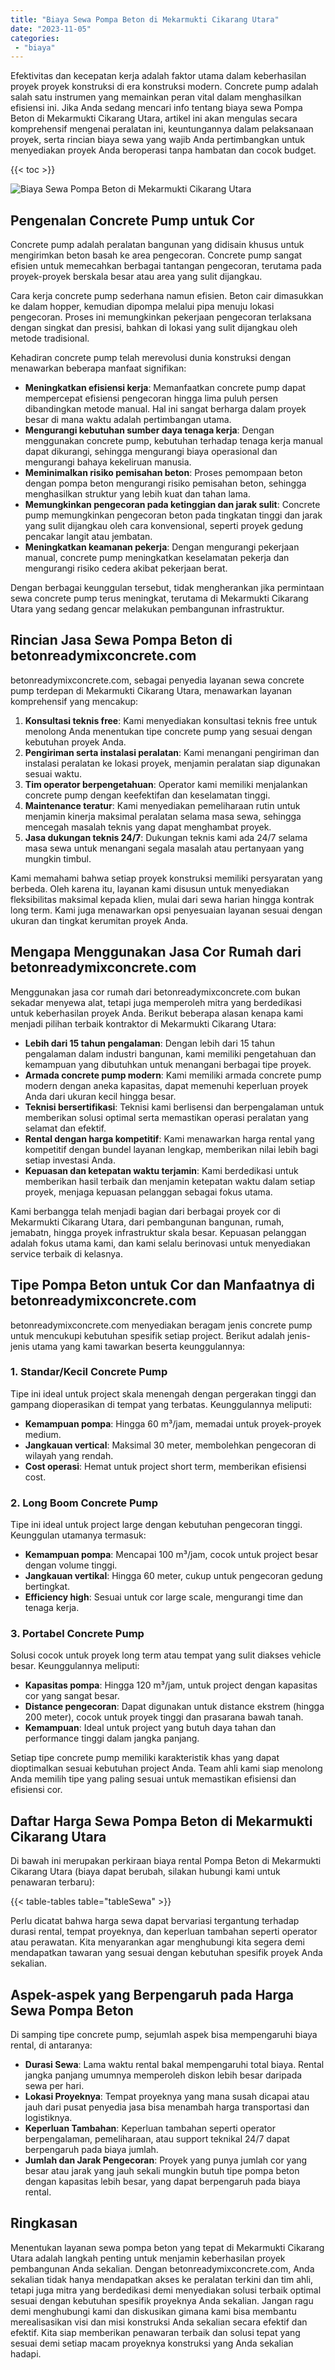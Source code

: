 ```yaml
---
title: "Biaya Sewa Pompa Beton di Mekarmukti Cikarang Utara"
date: "2023-11-05"
categories: 
 - "biaya"
---
```


Efektivitas dan kecepatan kerja adalah faktor utama dalam keberhasilan proyek proyek konstruksi di era konstruksi modern. Concrete pump adalah salah satu instrumen yang memainkan peran vital dalam menghasilkan efisiensi ini. Jika Anda sedang mencari info tentang biaya sewa Pompa Beton di Mekarmukti Cikarang Utara, artikel ini akan mengulas secara komprehensif mengenai peralatan ini, keuntungannya dalam pelaksanaan proyek, serta rincian biaya sewa yang wajib Anda pertimbangkan untuk menyediakan proyek Anda beroperasi tanpa hambatan dan cocok budget.

{{< toc >}}

![Biaya Sewa Pompa Beton di Mekarmukti Cikarang Utara](https://betoncor8.github.io/pump/concrete-pump%20(9).png)

## Pengenalan Concrete Pump untuk Cor

Concrete pump adalah peralatan bangunan yang didisain khusus untuk mengirimkan beton basah ke area pengecoran. Concrete pump sangat efisien untuk memecahkan berbagai tantangan pengecoran, terutama pada proyek-proyek berskala besar atau area yang sulit dijangkau.

Cara kerja concrete pump sederhana namun efisien. Beton cair dimasukkan ke dalam hopper, kemudian dipompa melalui pipa menuju lokasi pengecoran. Proses ini memungkinkan pekerjaan pengecoran terlaksana dengan singkat dan presisi, bahkan di lokasi yang sulit dijangkau oleh metode tradisional.

Kehadiran concrete pump telah merevolusi dunia konstruksi dengan menawarkan beberapa manfaat signifikan:

- **Meningkatkan efisiensi kerja**: Memanfaatkan concrete pump dapat mempercepat efisiensi pengecoran hingga lima puluh persen dibandingkan metode manual. Hal ini sangat berharga dalam proyek besar di mana waktu adalah pertimbangan utama.
- **Mengurangi kebutuhan sumber daya tenaga kerja**: Dengan menggunakan concrete pump, kebutuhan terhadap tenaga kerja manual dapat dikurangi, sehingga mengurangi biaya operasional dan mengurangi bahaya kekeliruan manusia.
- **Meminimalkan risiko pemisahan beton**: Proses pemompaan beton dengan pompa beton mengurangi risiko pemisahan beton, sehingga menghasilkan struktur yang lebih kuat dan tahan lama.
- **Memungkinkan pengecoran pada ketinggian dan jarak sulit**: Concrete pump memungkinkan pengecoran beton pada tingkatan tinggi dan jarak yang sulit dijangkau oleh cara konvensional, seperti proyek gedung pencakar langit atau jembatan.
- **Meningkatkan keamanan pekerja**: Dengan mengurangi pekerjaan manual, concrete pump meningkatkan keselamatan pekerja dan mengurangi risiko cedera akibat pekerjaan berat.

Dengan berbagai keunggulan tersebut, tidak mengherankan jika permintaan sewa concrete pump terus meningkat, terutama di Mekarmukti Cikarang Utara yang sedang gencar melakukan pembangunan infrastruktur.

## Rincian Jasa Sewa Pompa Beton di betonreadymixconcrete.com

betonreadymixconcrete.com, sebagai penyedia layanan sewa concrete pump terdepan di Mekarmukti Cikarang Utara, menawarkan layanan komprehensif yang mencakup:

1. **Konsultasi teknis free**: Kami menyediakan konsultasi teknis free untuk menolong Anda menentukan tipe concrete pump yang sesuai dengan kebutuhan proyek Anda.
2. **Pengiriman serta instalasi peralatan**: Kami menangani pengiriman dan instalasi peralatan ke lokasi proyek, menjamin peralatan siap digunakan sesuai waktu.
3. **Tim operator berpengetahuan**: Operator kami memiliki menjalankan concrete pump dengan keefektifan dan keselamatan tinggi.
4. **Maintenance teratur**: Kami menyediakan pemeliharaan rutin untuk menjamin kinerja maksimal peralatan selama masa sewa, sehingga mencegah masalah teknis yang dapat menghambat proyek.
5. **Jasa dukungan teknis 24/7**: Dukungan teknis kami ada 24/7 selama masa sewa untuk menangani segala masalah atau pertanyaan yang mungkin timbul.

Kami memahami bahwa setiap proyek konstruksi memiliki persyaratan yang berbeda. Oleh karena itu, layanan kami disusun untuk menyediakan fleksibilitas maksimal kepada klien, mulai dari sewa harian hingga kontrak long term. Kami juga menawarkan opsi penyesuaian layanan sesuai dengan ukuran dan tingkat kerumitan proyek Anda.

## Mengapa Menggunakan Jasa Cor Rumah dari betonreadymixconcrete.com

Menggunakan jasa cor rumah dari betonreadymixconcrete.com bukan sekadar menyewa alat, tetapi juga memperoleh mitra yang berdedikasi untuk keberhasilan proyek Anda. Berikut beberapa alasan kenapa kami menjadi pilihan terbaik kontraktor di Mekarmukti Cikarang Utara:

- **Lebih dari 15 tahun pengalaman**: Dengan lebih dari 15 tahun pengalaman dalam industri bangunan, kami memiliki pengetahuan dan kemampuan yang dibutuhkan untuk menangani berbagai tipe proyek.
- **Armada concrete pump modern**: Kami memiliki armada concrete pump modern dengan aneka kapasitas, dapat memenuhi keperluan proyek Anda dari ukuran kecil hingga besar.
- **Teknisi bersertifikasi**: Teknisi kami berlisensi dan berpengalaman untuk memberikan solusi optimal serta memastikan operasi peralatan yang selamat dan efektif.
- **Rental dengan harga kompetitif**: Kami menawarkan harga rental yang kompetitif dengan bundel layanan lengkap, memberikan nilai lebih bagi setiap investasi Anda.
- **Kepuasan dan ketepatan waktu terjamin**: Kami berdedikasi untuk memberikan hasil terbaik dan menjamin ketepatan waktu dalam setiap proyek, menjaga kepuasan pelanggan sebagai fokus utama.

Kami berbangga telah menjadi bagian dari berbagai proyek cor di Mekarmukti Cikarang Utara, dari pembangunan bangunan, rumah, jemabatn, hingga proyek infrastruktur skala besar. Kepuasan pelanggan adalah fokus utama kami, dan kami selalu berinovasi untuk menyediakan service terbaik di kelasnya.

## Tipe Pompa Beton untuk Cor dan Manfaatnya di betonreadymixconcrete.com

betonreadymixconcrete.com menyediakan beragam jenis concrete pump untuk mencukupi kebutuhan spesifik setiap project. Berikut adalah jenis-jenis utama yang kami tawarkan beserta keunggulannya:

### 1\. Standar/Kecil Concrete Pump

Tipe ini ideal untuk project skala menengah dengan pergerakan tinggi dan gampang dioperasikan di tempat yang terbatas. Keunggulannya meliputi:

- **Kemampuan pompa**: Hingga 60 m³/jam, memadai untuk proyek-proyek medium.
- **Jangkauan vertical**: Maksimal 30 meter, membolehkan pengecoran di wilayah yang rendah.
- **Cost operasi**: Hemat untuk project short term, memberikan efisiensi cost.

### 2\. Long Boom Concrete Pump

Tipe ini ideal untuk project large dengan kebutuhan pengecoran tinggi. Keunggulan utamanya termasuk:

- **Kemampuan pompa**: Mencapai 100 m³/jam, cocok untuk project besar dengan volume tinggi.
- **Jangkauan vertikal**: Hingga 60 meter, cukup untuk pengecoran gedung bertingkat.
- **Efficiency high**: Sesuai untuk cor large scale, mengurangi time dan tenaga kerja.

### 3\. Portabel Concrete Pump

Solusi cocok untuk proyek long term atau tempat yang sulit diakses vehicle besar. Keunggulannya meliputi:

- **Kapasitas pompa**: Hingga 120 m³/jam, untuk project dengan kapasitas cor yang sangat besar.
- **Distance pengecoran**: Dapat digunakan untuk distance ekstrem (hingga 200 meter), cocok untuk proyek tinggi dan prasarana bawah tanah.
- **Kemampuan**: Ideal untuk project yang butuh daya tahan dan performance tinggi dalam jangka panjang.

Setiap tipe concrete pump memiliki karakteristik khas yang dapat dioptimalkan sesuai kebutuhan project Anda. Team ahli kami siap menolong Anda memilih tipe yang paling sesuai untuk memastikan efisiensi dan efisiensi cor.

## Daftar Harga Sewa Pompa Beton di Mekarmukti Cikarang Utara

Di bawah ini merupakan perkiraan biaya rental Pompa Beton di Mekarmukti Cikarang Utara (biaya dapat berubah, silakan hubungi kami untuk penawaran terbaru):

{{< table-tables table="tableSewa" >}}

Perlu dicatat bahwa harga sewa dapat bervariasi tergantung terhadap durasi rental, tempat proyeknya, dan keperluan tambahan seperti operator atau perawatan. Kita menyarankan agar menghubungi kita segera demi mendapatkan tawaran yang sesuai dengan kebutuhan spesifik proyek Anda sekalian.

## Aspek-aspek yang Berpengaruh pada Harga Sewa Pompa Beton

Di samping tipe concrete pump, sejumlah aspek bisa mempengaruhi biaya rental, di antaranya:

- **Durasi Sewa**: Lama waktu rental bakal mempengaruhi total biaya. Rental jangka panjang umumnya memperoleh diskon lebih besar daripada sewa per hari.
- **Lokasi Proyeknya**: Tempat proyeknya yang mana susah dicapai atau jauh dari pusat penyedia jasa bisa menambah harga transportasi dan logistiknya.
- **Keperluan Tambahan**: Keperluan tambahan seperti operator berpengalaman, pemeliharaan, atau support teknikal 24/7 dapat berpengaruh pada biaya jumlah.
- **Jumlah dan Jarak Pengecoran**: Proyek yang punya jumlah cor yang besar atau jarak yang jauh sekali mungkin butuh tipe pompa beton dengan kapasitas lebih besar, yang dapat berpengaruh pada biaya rental.

## Ringkasan

Menentukan layanan sewa pompa beton yang tepat di Mekarmukti Cikarang Utara adalah langkah penting untuk menjamin keberhasilan proyek pembangunan Anda sekalian. Dengan betonreadymixconcrete.com, Anda sekalian tidak hanya mendapatkan akses ke peralatan terkini dan tim ahli, tetapi juga mitra yang berdedikasi demi menyediakan solusi terbaik optimal sesuai dengan kebutuhan spesifik proyeknya Anda sekalian. Jangan ragu demi menghubungi kami dan diskusikan gimana kami bisa membantu merealisasikan visi dan misi konstruksi Anda sekalian secara efektif dan efektif. Kita siap memberikan penawaran terbaik dan solusi tepat yang sesuai demi setiap macam proyeknya konstruksi yang Anda sekalian hadapi.
